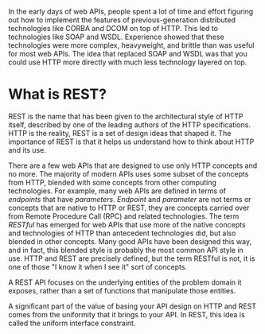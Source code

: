 In the early days of web APIs, people spent a lot of time and effort figuring out how to implement the features of previous-generation distributed technologies like CORBA and DCOM on top of HTTP. This led to technologies like SOAP and WSDL. Experience showed that these technologies were more complex, heavyweight, and brittle than was useful for most web APIs. The idea that replaced SOAP and WSDL was that you could use HTTP more directly with much less technology layered on top.

# What is REST?
REST is the name that has been given to the architectural style of HTTP itself, described by one of the leading authors of the HTTP specifications. HTTP is the reality, REST is a set of design ideas that shaped it. The importance of REST is that it helps us understand how to think about HTTP and its use.

There are a few web APIs that are designed to use only HTTP concepts and no more. The majority of modern APIs uses some subset of the concepts from HTTP, blended with some concepts from other computing technologies. For example, many web APIs are defined in terms of *endpoints* that have *parameters*. *Endpoint* and *parameter* are not terms or concepts that are native to HTTP or REST, they are concepts carried over from Remote Procedure Call (RPC) and related technologies. The term *RESTful* has emerged for web APIs that use more of the native concepts and technologies of HTTP than antecedent technologies did, but also blended in other concepts. Many good APIs have been designed this way, and in fact, this blended style is probably the most common API style in use. HTTP and REST are precisely defined, but the term RESTful is not, it is one of those "I know it when I see it" sort of concepts.

A REST API focuses on the underlying entities of the problem domain it exposes, rather than a set of functions that manipulate those entities.

A significant part of the value of basing your API design on HTTP and REST comes from the uniformity that it brings to your API. In REST, this idea is called the uniform interface constraint.